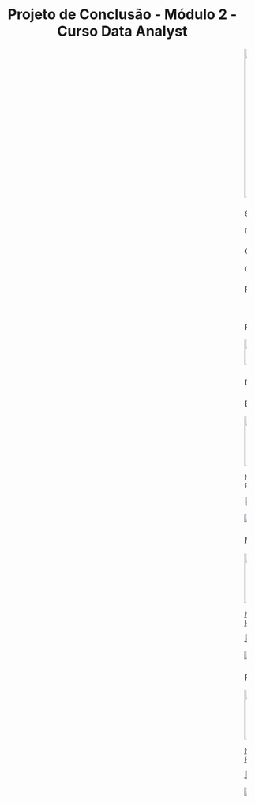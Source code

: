 
# <center>Projeto de Conclusão -  Módulo 2 - Curso Data Analyst</center>

<marquee>
<img src="https://www.resilia.com.br/wp-content/uploads/2021/08/logo.png" width="1000" height="300" />

### SOBRE O PROJETO
Desenvolvimento de uma pesquisa digital fictícia realizada com a população de diversas cidades do Brasil com o armazenamento dos dados coletados em um arquivo csv para possíveis análises futuras. O tema da pesquisa é Covid19, onde realizamos perguntas acerca do contágio e da vacinação. Ao iniciarmos o programa é solicitado a idade e gênero do participante da pesquisa. Posteriormente, são feitas as quatro perguntas da pesquisa. A solicitação dos danos iniciais e das perguntas são realizadas através de um laço de repetição, onde ocorrem verificações dentro desse laço em conjunto com condicionais para efetuar essas verificações.. A primeira verificação consiste em torno da idade mínima do participante para poder participar da pesquisa. A outra verificação é para finalização do programa e da estrutura de laço de repetição, que finalizam quando a idade 00 é digitada. Sendo assim, enquanto a idade 00 não for digitada, o programa continua solicitando os dados iniciais e respostas dos participantes da pesquisa, que estão sendo armazenados paralelamente no arquivo csv.

### OBJETIVO
O objetivo do projeto é desenvolver uma pesquisa em Python, a fim de obtermos dados para análises sobre a Covid - 19.


### FUNCIONAMENTO 

* Usuário inicia o “bot” e na tela aparecem listadas as opções de atendimento;



### FERRAMENTAS UTILIZADAS
<img src="https://user-images.githubusercontent.com/40433498/174687677-f42a2f52-1b0f-4f8d-ba9d-316e6d019c5f.png" width="50" height="50" /> <img src="https://user-images.githubusercontent.com/40433498/174687676-5d40a2fe-4b62-4fa1-a1fe-20737a1878f8.png" width="50" height="50" /> <img src="https://user-images.githubusercontent.com/40433498/174687678-7ea56222-a00e-4886-a63d-d4214221f8ca.jpg" width="50" height="50" />

### DESENVOLVEDORES DO PROJETO

### Elizangela Camargo
<img src="https://user-images.githubusercontent.com/40433498/174670820-6b28fdd7-b343-430f-87a9-76e63ad32265.jpg" width="100" height="100" />
<p align="left">
  
  
<p align="left"> 
  No projeto atuou como<strong> Co-facilitador(a)</strong>.<br>
  Responsável por facilitar as reuniões e direcionar o tempo para cada sprint.</p>
<p align="left">
  💌 Aqui vai uma mensagem para entrar em contato com você: ⤵️
</p>
<p align="left">
  <a href="#" alt="Linkedin">
  <a href="https://www.linkedin.com/in/elizangela-camargo-3ab908144/" target="_blank"> <img src="https://img.shields.io/badge/-Linkedin-0e76a8?style=flat-square&logo=Linkedin&logoColor=white"/> 

  <a href="#" alt="Github">
     <a href="https://https://github.com/elizangela-camargo/" target="_blank"> <img src="https://img.shields.io/badge/GitHub-100000?style=for-the-badge&logo=github&logoColor=white"width="60" height="20"/>
</p>  
  

### Mariana Lobão
<img src="https://user-images.githubusercontent.com/40433498/180755691-21f1171d-cf0f-43ba-936c-80498612aee1.png" width="100" height="100" />
<p align="left">
  
  
<p align="left"> 
   No projeto atuou como <strong> Gestora de Gente e Engajamento </strong>.<br>
   Responsável por garantir que todos estão trabalhando bem e estão cumprindo suas funções.
</p>
<p align="left">
  💌 Aqui vai uma mensagem para entrar em contato com você: ⤵️
</p>

  
 <p align="left">
  <a href="#" alt="Linkedin">
  <a href="https://www.linkedin.com/in/mariana-lobão-1544830/" target="_blank"> <img src="https://img.shields.io/badge/-Linkedin-0e76a8?style=flat-square&logo=Linkedin&logoColor=white"/> 

  <a href="#" alt="Github">
     <a href="https://github.com/MarianaLobao/MarianaLobao" target="_blank"> <img src="https://img.shields.io/badge/GitHub-100000?style=for-the-badge&logo=github&logoColor=white"width="60" height="20"/>
</p>  
  
    


### Pedro Rocha Campos 
<img src="https://user-images.githubusercontent.com/40433498/180755032-e6a821eb-31ba-4a35-8f3d-af3acfedf06e.png" width="100" height="100" />
<p align="left">
  
  
<p align="left"> 
  No projeto atuou como <strong> Gesto(a) do Conhecimento  </strong>.<br>
  Responsável por registrar e garantir a documentação de todo o processo.
</p>

<p align="left">
  💌 Aqui vai uma mensagem para entrar em contato com você: ⤵️
</p>

<p align="left">

  <a href="#" alt="Linkedin">
  <a href="https://www.linkedin.com/in/pedrorcampos/" target="_blank"> <img src="https://img.shields.io/badge/-Linkedin-0e76a8?style=flat-square&logo=Linkedin&logoColor=white"/> 

  <a href="#" alt="Github">
     <a href="https://github.com/pedrorcm" target="_blank"> <img src="https://img.shields.io/badge/GitHub-100000?style=for-the-badge&logo=github&logoColor=white"width="60" height="20"/>
</p>  
  
